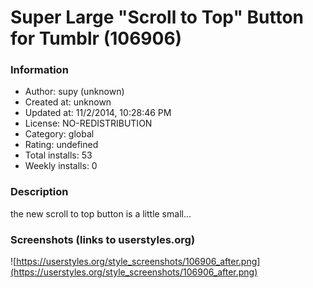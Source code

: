 # Super Large "Scroll to Top" Button for Tumblr (106906)

### Information
- Author: supy (unknown)
- Created at: unknown
- Updated at: 11/2/2014, 10:28:46 PM
- License: NO-REDISTRIBUTION
- Category: global
- Rating: undefined
- Total installs: 53
- Weekly installs: 0


### Description
the new scroll to top button is a little small...


### Screenshots (links to userstyles.org)
![https://userstyles.org/style_screenshots/106906_after.png](https://userstyles.org/style_screenshots/106906_after.png)



